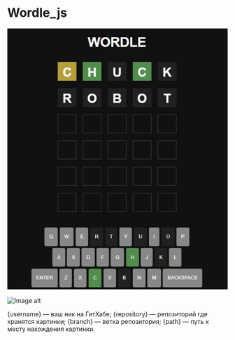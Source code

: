 # Wordle_js
![Иллюстрация к проекту](https://github.com/Anastasia81k/Wordle_js/blob/main/asserts/1.jpg)

![Image alt](https://github.com/{username}/{repository}/raw/{branch}/{path}/image.png)

{username} — ваш ник на ГитХабе;
{repository} — репозиторий где хранятся картинки;
{branch} — ветка репозитория;
{path} — путь к месту нахождения картинки.
